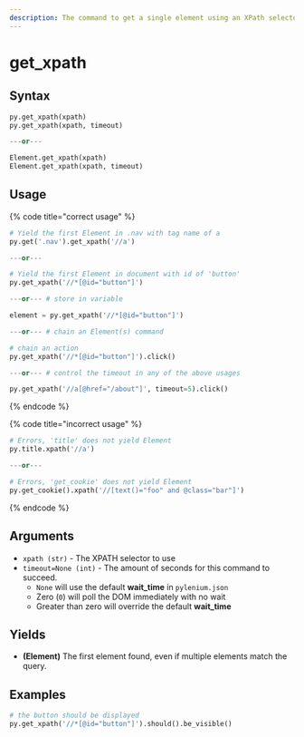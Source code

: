 ```yaml
---
description: The command to get a single element using an XPath selector.
---
```


# get\_xpath

## Syntax

```python
py.get_xpath(xpath)
py.get_xpath(xpath, timeout)

---or---

Element.get_xpath(xpath)
Element.get_xpath(xpath, timeout)
```

## Usage

{% code title="correct usage" %}
```python
# Yield the first Element in .nav with tag name of a
py.get('.nav').get_xpath('//a')

---or---

# Yield the first Element in document with id of 'button'
py.get_xpath('//*[@id="button"]')

---or--- # store in variable

element = py.get_xpath('//*[@id="button"]')

---or--- # chain an Element(s) command

# chain an action
py.get_xpath('//*[@id="button"]').click()

---or--- # control the timeout in any of the above usages

py.get_xpath('//a[@href="/about"]', timeout=5).click()
```
{% endcode %}

{% code title="incorrect usage" %}
```python
# Errors, 'title' does not yield Element
py.title.xpath('//a')

---or---

# Errors, 'get_cookie' does not yield Element
py.get_cookie().xpath('//[text()="foo" and @class="bar"]')
```
{% endcode %}

## Arguments

* `xpath (str)` - The XPATH selector to use
* `timeout=None (int)` - The amount of seconds for this command to succeed.
  * `None` will use the default **wait\_time** in `pylenium.json`
  * Zero \(`0`\) will poll the DOM immediately with no wait
  * Greater than zero will override the default **wait\_time**

## Yields

* **\(Element\)** The first element found, even if multiple elements match the query.

## Examples

```python
# the button should be displayed
py.get_xpath('//*[@id="button"]').should().be_visible()
```

